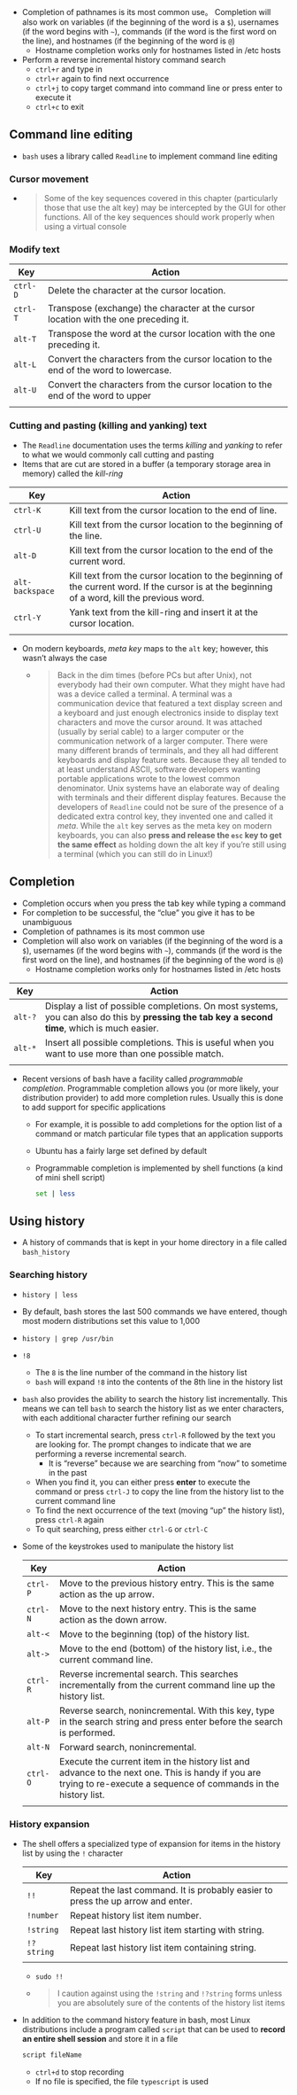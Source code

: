 <!-- review 2019-10-17 14:16:00 -->
- Completion of pathnames is its most common use。 Completion will also work on variables (if the beginning of the word is a `$`), usernames (if the word begins with `~`), commands (if the word is the first word on the line), and hostnames (if the beginning of the word is `@`)
    - Hostname completion works only for hostnames listed in /etc hosts
- Perform a reverse incremental history command search
    - `ctrl+r` and type in
    - `ctrl+r` again to find next occurrence
    - `ctrl+j` to copy target command into command line or press enter to execute it
    - `ctrl+c` to exit
## Command line editing
- `bash` uses a library called `Readline` to implement command line editing
### Cursor movement
- > Some of the key sequences covered in this chapter (particularly those that use the alt key) may be intercepted by the GUI for other functions. All of the key sequences should work properly when using a virtual console
### Modify text

Key | Action |
--|--|
`ctrl-D` | Delete the character at the cursor location.
`ctrl-T` | Transpose (exchange) the character at the cursor location with the one preceding it.
`alt-T` | Transpose the word at the cursor location with the one preceding it.
`alt-L` | Convert the characters from the cursor location to the end of the word to lowercase.
`alt-U` | Convert the characters from the cursor location to the end of the word to upper
| |

### Cutting and pasting (killing and yanking) text
- The `Readline` documentation uses the terms *killing* and *yanking* to refer to what we would commonly call cutting and pasting
- Items that are cut are stored in a buffer (a temporary storage area in memory) called the *kill-ring*

Key | Action |
--|--|
`ctrl-K` | Kill text from the cursor location to the end of line.
`ctrl-U` | Kill text from the cursor location to the beginning of the line.
`alt-D` | Kill text from the cursor location to the end of the current word.
`alt-backspace` | Kill text from the cursor location to the beginning of the current word. If the cursor is at the beginning of a word, kill the previous word.
`ctrl-Y` | Yank text from the kill-ring and insert it at the cursor location.
| |

- On modern keyboards, *meta key* maps to the `alt` key; however, this wasn’t always the case
    - > Back in the dim times (before PCs but after Unix), not everybody had their own computer. What they might have had was a device called a terminal. A terminal was a communication device that featured a text display screen and a keyboard and just enough electronics inside to display text characters and move the cursor around. It was attached (usually by serial cable) to a larger computer or the communication network of a larger computer. There were many different brands of terminals, and they all had different keyboards and display feature sets. Because they all tended to at least understand ASCII, software developers wanting portable applications wrote to the lowest common denominator. Unix systems have an elaborate way of dealing with terminals and their different display features. Because the developers of `Readline` could not be sure of the presence of a dedicated extra control key, they invented one and called it *meta*. While the `alt` key serves as the meta key on modern keyboards, you can also **press and release the `esc` key to get the same effect** as holding down the alt key if you’re still using a terminal (which you can still do in Linux!)
## Completion
- Completion occurs when you press the tab key while typing a command
- For completion to be successful, the “clue” you give it has to be unambiguous
- Completion of pathnames is its most common use
- Completion will also work on variables (if the beginning of the word is a `$`), usernames (if the word begins with `~`), commands (if the word is the first word on the line), and hostnames (if the beginning of the word is `@`)
    - Hostname completion works only for hostnames listed in /etc hosts

Key | Action |
--|--|
`alt-?` | Display a list of possible completions. On most systems, you can also do this by **pressing the tab key a second time**, which is much easier.
`alt-*` | Insert all possible completions. This is useful when you want to use more than one possible match.
| |

- Recent versions of bash have a facility called *programmable completion*. Programmable completion allows you (or more likely, your distribution provider) to add more completion rules. Usually this is done to add support for specific applications
    - For example, it is possible to add completions for the option list of a command or match particular file types that an application supports
    - Ubuntu has a fairly large set defined by default
    - Programmable completion is implemented by shell functions (a kind of mini shell script)
    	
        ```bash
        set | less
        ```

## Using history
- A history of commands that  is kept in your home directory in a file called `bash_history`
### Searching history
- `history | less`
- By default, bash stores the last 500 commands we have entered, though most modern distributions set this value to 1,000
- `history | grep /usr/bin`
- `!8`
    - The `8` is the line number of the command in the history list
    - `bash` will expand `!8` into the contents of the 8th line in the history list
- `bash` also provides the ability to search the history list incrementally. This means we can tell `bash` to search the history list as we enter characters, with each additional character further refining our search
    - To start incremental search, press `ctrl-R` followed by the text you are looking for. The prompt changes to indicate that we are performing a reverse incremental search. 
        - It is “reverse” because we are searching from “now” to sometime in the past
    - When you find it, you can either press **enter** to execute the command or press `ctrl-J` to copy the line from the history list to the current command line
    - To find the next occurrence of the text (moving “up” the history list), press `ctrl-R` again
    - To quit searching, press either `ctrl-G` or `ctrl-C`
- Some of the keystrokes used to manipulate the history list

    Key | Action |
    --|--|
    `ctrl-P` | Move to the previous history entry. This is the same action as the up arrow.
    `ctrl-N` | Move to the next history entry. This is the same action as the down arrow.
    `alt-<` | Move to the beginning (top) of the history list.
    `alt->` | Move to the end (bottom) of the history list, i.e., the current command line.
    `ctrl-R` | Reverse incremental search. This searches incrementally from the current command line up the history list.
    `alt-P` | Reverse search, nonincremental. With this key, type in the search string and press enter before the search is performed.
    `alt-N` | Forward search, nonincremental.
    `ctrl-O` | Execute the current item in the history list and advance to the next one. This is handy if you are trying to re-execute a sequence of commands in the history list.
    | |

### History expansion
- The shell offers a specialized type of expansion for items in the history list by using the `!` character

    Key | Action |
    --|--|
    `!!` | Repeat the last command. It is probably easier to press the up arrow and enter.
    `!number` | Repeat history list item number.
    `!string` | Repeat last history list item starting with string.
    `!?string` | Repeat last history list item containing string.
    | |

    - `sudo !!`
    - > I caution against using the `!string` and `!?string` forms unless you are absolutely sure of the contents of the history list items
- In addition to the command history feature in bash, most Linux distributions include a program called `script` that can be used to **record an entire shell session** and store it in a file
	
    ```bash
    script fileName
    ```

    - `ctrl+d` to stop recording
    - If no file is specified, the file `typescript` is used